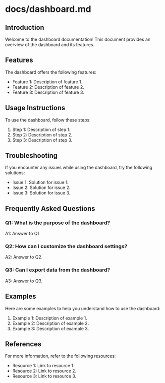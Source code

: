 # docs/dashboard.md

## Introduction

Welcome to the dashboard documentation! This document provides an overview of the dashboard and its features.

## Features

The dashboard offers the following features:

- Feature 1: Description of feature 1.
- Feature 2: Description of feature 2.
- Feature 3: Description of feature 3.

## Usage Instructions

To use the dashboard, follow these steps:

1. Step 1: Description of step 1.
2. Step 2: Description of step 2.
3. Step 3: Description of step 3.

## Troubleshooting

If you encounter any issues while using the dashboard, try the following solutions:

- Issue 1: Solution for issue 1.
- Issue 2: Solution for issue 2.
- Issue 3: Solution for issue 3.

## Frequently Asked Questions

### Q1: What is the purpose of the dashboard?
A1: Answer to Q1.

### Q2: How can I customize the dashboard settings?
A2: Answer to Q2.

### Q3: Can I export data from the dashboard?
A3: Answer to Q3.

## Examples

Here are some examples to help you understand how to use the dashboard:

1. Example 1: Description of example 1.
2. Example 2: Description of example 2.
3. Example 3: Description of example 3.

## References

For more information, refer to the following resources:

- Resource 1: Link to resource 1.
- Resource 2: Link to resource 2.
- Resource 3: Link to resource 3.
